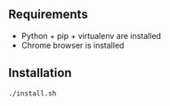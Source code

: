 ## Requirements

- Python + pip + virtualenv are installed
- Chrome browser is installed

## Installation

`./install.sh`

